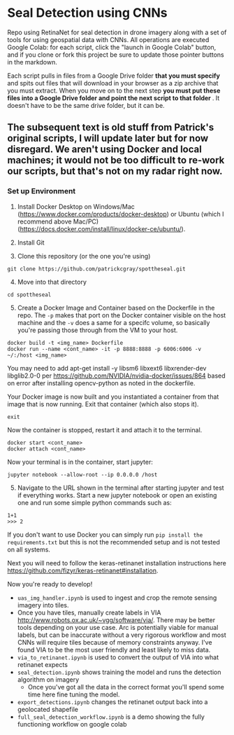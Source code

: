 # Seal Detection using CNNs

Repo using RetinaNet for seal detection in drone imagery along with a set of tools for using geospatial data with CNNs. All operations are executed Google Colab: for each script, click the "launch in Google Colab" button, and if you clone or fork this project be sure to update those pointer buttons in the markdown.

Each script pulls in files from a Google Drive folder <b> that you must specify </b> and spits out files that will download in your browser as a zip archive that you must extract. When you move on to the next step <b> you must put these files into a Google Drive folder and point the next script to that folder </b>. It doesn't have to be the same drive folder, but it can be.

## The subsequent text is old stuff from Patrick's original scripts, I will update later but for now disregard. We aren't using Docker and local machines; it would not be too difficult to re-work our scripts, but that's not on my radar right now.


### Set up Environment

1. Install Docker Desktop on Windows/Mac (https://www.docker.com/products/docker-desktop) or Ubuntu (which I recommend above Mac/PC) (https://docs.docker.com/install/linux/docker-ce/ubuntu/).

2. Install Git

3. Clone this repository (or the one you're using)
```
git clone https://github.com/patrickcgray/spottheseal.git
```
4. Move into that directory
```
cd spottheseal
```
5. Create a Docker Image and Container based on the Dockerfile in the repo. The `-p` makes that port on the Docker container visible on the host machine and the `-v` does a same for a specifc volume, so basically you're passing those through from the VM to your host.

```
docker build -t <img_name> Dockerfile
docker run --name <cont_name> -it -p 8888:8888 -p 6006:6006 -v ~/:/host <img_name>
```
You may need to add apt-get install -y libsm6 libxext6 libxrender-dev libglib2.0-0 per https://github.com/NVIDIA/nvidia-docker/issues/864 based on error after installing opencv-python as noted in the dockerfile.

Your Docker image is now built and you instantiated a container from that image that is now running. Exit that container (which also stops it).
```
exit
```
Now the container is stopped, restart it and attach it to the terminal.
```
docker start <cont_name>
docker attach <cont_name>
```
Now your terminal is in the container, start jupyter:
```
jupyter notebook --allow-root --ip 0.0.0.0 /host
```
5. Navigate to the URL shown in the terminal after starting jupyter and test if everything works. Start a new jupyter notebook or open an existing one and run some simple python commands such as:
```
1+1
>>> 2
```

If you don't want to use Docker you can simply run `pip install the requirements.txt` but this is not the recommended setup and is not tested on all systems.

Next you will need to follow the keras-retinanet installation instructions here https://github.com/fizyr/keras-retinanet#installation.

Now you're ready to develop!

* `uas_img_handler.ipynb` is used to ingest and crop the remote sensing imagery into tiles.
* Once you have tiles, manually create labels in VIA http://www.robots.ox.ac.uk/~vgg/software/via/. There may be better tools depending on your use case. Arc is potentially viable for manual labels, but can be inaccurate without a very rigorous workflow and most CNNs will require tiles because of memory constraints anyway. I've found VIA to be the most user friendly and least likely to miss data.
* `via_to_retinanet.ipynb` is used to convert the output of VIA into what retinanet expects
* `seal_detection.ipynb` shows training the model and runs the detection algorithm on imagery
  * Once you've got all the data in the correct format you'll spend some time here fine tuning the model.
* `export_detections.ipynb` changes the retinanet output back into a geolocated shapefile
* `full_seal_detection_workflow.ipynb` is a demo showing the fully functioning workflow on google colab
 
